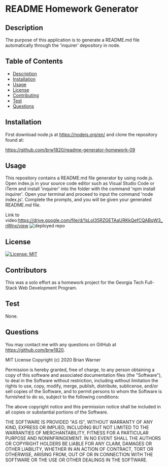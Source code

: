 
  # README Homework Generator
  ## Description
  The purpose of this application is to generate a README.md file automatically through the 'inquirer' depository in node.
  ## Table of Contents
  * [Description](#description)
  * [Installation](#installation)
  * [Usage](#usage)
  * [License](#license)
  * [Contributing](#contributing)
  * [Test](#test)
  * [Questions](#questions)
  
  ## Installation
  First download node.js at https://nodejs.org/en/ and clone the repository found at:

  https://github.com/brw1820/readme-generator-homework-09

  ## Usage
  This repository contains a README.md file generator by using node.js.  Open index.js in your source code editor such as Visual Studio Code or iTerm and install 'inquirer' into the folder with the command 'npm install inquirer'. Open your terminal and proceed to input the command 'node index.js'. Complete the prompts, and you will be given your generated README.md file.
  
  Link to video:https://drive.google.com/file/d/1sLoI35RZGETAaURKkQefCQABqW3_nWnx/view
  ![deployed repo](./Assets/Setup-Awesome-Screenshot.gif)
  ## License
  [![License: MIT](https://img.shields.io/badge/License-MIT-yellow.svg)](https://opensource.org/licenses/MIT)
  ## Contributors
This was a solo effort as a homework project for the Georgia Tech Full-Stack Web Development Program.
  ## Test
  None.
  ## Questions
 You may contact me with any questions on GitHub at https://github.com/brw1820.

  MIT License
Copyright (c) 2020 Brian Warner

Permission is hereby granted, free of charge, to any person obtaining a copy of this software and associated documentation files (the "Software"), to deal in the Software without restriction, including without limitation the rights to use, copy, modify, merge, publish, distribute, sublicense, and/or sell copies of the Software, and to permit persons to whom the Software is furnished to do so, subject to the following conditions:

The above copyright notice and this permission notice shall be included in all copies or substantial portions of the Software.

THE SOFTWARE IS PROVIDED "AS IS", WITHOUT WARRANTY OF ANY KIND, EXPRESS OR IMPLIED, INCLUDING BUT NOT LIMITED TO THE WARRANTIES OF MERCHANTABILITY, FITNESS FOR A PARTICULAR PURPOSE AND NONINFRINGEMENT. IN NO EVENT SHALL THE AUTHORS OR COPYRIGHT HOLDERS BE LIABLE FOR ANY CLAIM, DAMAGES OR OTHER LIABILITY, WHETHER IN AN ACTION OF CONTRACT, TORT OR OTHERWISE, ARISING FROM, OUT OF OR IN CONNECTION WITH THE SOFTWARE OR THE USE OR OTHER DEALINGS IN THE SOFTWARE.

